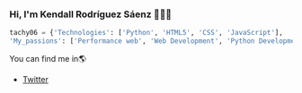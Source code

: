 ### Hi, I'm Kendall Rodríguez Sáenz 👋👨‍💻
``` py
tachy06 = {'Technologies': ['Python', 'HTML5', 'CSS', 'JavaScript'],
'My_passions': ['Performance web', 'Web Development', 'Python Development', 'Django Developer']}
```

You can find me in🌎
- [Twitter](https://twitter.com/TACHY_FPS)